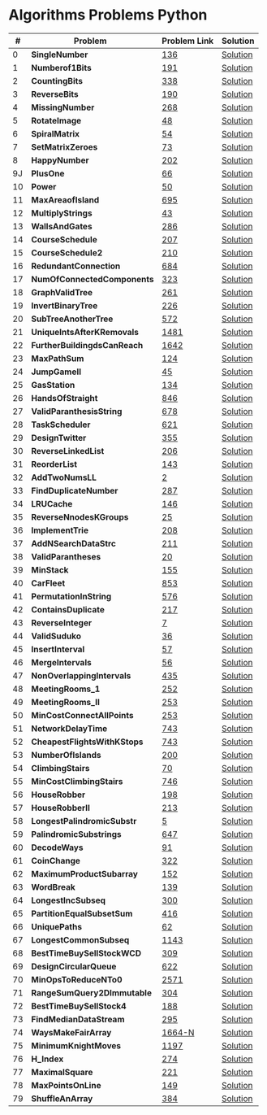 # Algorithms Problems Python

| #   | Problem                               | Problem Link                                                                                | Solution                                                                                        |
| --- | ------------------------------------- | ------------------------------------------------------------------------------------------- | ----------------------------------------------------------------------------------------------- |
| 0   | <b>SingleNumber</b> <br>              | [136](https://leetcode.com/problems/single-number/)                                         | [Solution](https://github.com/kj-grogu/COEN-279-DAA/blob/main/src/SingleNumber.py)              |
| 1   | <b>Numberof1Bits</b> <br>             | [191](https://leetcode.com/problems/number-of-1-bits/)                                      | [Solution](https://github.com/kj-grogu/COEN-279-DAA/blob/main/src/Numberof1Bits.py)             |
| 2   | <b>CountingBits</b> <br>              | [338](https://leetcode.com/problems/number-of-1-bits/)                                      | [Solution](https://github.com/kj-grogu/COEN-279-DAA/blob/main/src/CountingBits.py)              |
| 3   | <b>ReverseBits</b> <br>               | [190](https://leetcode.com/problems/reverse-bits/)                                          | [Solution](https://github.com/kj-grogu/COEN-279-DAA/blob/main/src/ReverseBits.py)               |
| 4   | <b>MissingNumber</b> <br>             | [268](https://leetcode.com/problems/missing-number/)                                        | [Solution](https://github.com/kj-grogu/COEN-279-DAA/blob/main/src/MissingNumber.py)             |
| 5   | <b>RotateImage</b> <br>               | [48](https://leetcode.com/problems/rotate-image/)                                           | [Solution](https://github.com/kj-grogu/COEN-279-DAA/blob/main/src/RotateImage.py)               |
| 6   | <b>SpiralMatrix</b> <br>              | [54](https://leetcode.com/problems/spiral-matrix/)                                          | [Solution](https://github.com/kj-grogu/COEN-279-DAA/blob/main/src/SpiralMatrix.py)              |
| 7   | <b>SetMatrixZeroes</b> <br>           | [73](https://leetcode.com/problems/set-matrix-zeroes/)                                      | [Solution](https://github.com/kj-grogu/COEN-279-DAA/blob/main/src/SetMatrixZeroes.py)           |
| 8   | <b>HappyNumber</b> <br>               | [202](https://leetcode.com/problems/happy-number/)                                          | [Solution](https://github.com/kj-grogu/COEN-279-DAA/blob/main/src/HappyNumber.py)               |
| 9J  | <b>PlusOne</b> <br>                   | [66](https://leetcode.com/problems/plus-one/)                                               | [Solution](https://github.com/kj-grogu/COEN-279-DAA/blob/main/src/PlusOne.py)                   |
| 10  | <b>Power</b> <br>                     | [50](https://leetcode.com/problems/powx-n/)                                                 | [Solution](https://github.com/kj-grogu/COEN-279-DAA/blob/main/src/Power.py)                     |
| 11  | <b>MaxAreaofIsland</b> <br>           | [695](https://leetcode.com/problems/max-area-of-island/)                                    | [Solution](https://github.com/kj-grogu/COEN-279-DAA/blob/main/src/MaxAreaofIsland.py)           |
| 12  | <b>MultiplyStrings</b> <br>           | [43](https://leetcode.com/problems/multiply-strings/)                                       | [Solution](https://github.com/kj-grogu/COEN-279-DAA/blob/main/src/MultiplyStrings.py)           |
| 13  | <b>WallsAndGates</b> <br>             | [286](https://leetcode.com/problems/walls-and-gates/)                                       | [Solution](https://github.com/kj-grogu/COEN-279-DAA/blob/main/src/WallsAndGates.py)             |
| 14  | <b>CourseSchedule</b> <br>            | [207](https://leetcode.com/problems/course-schedule/)                                       | [Solution](https://github.com/kj-grogu/COEN-279-DAA/blob/main/src/CourseSchedule.py)            |
| 15  | <b>CourseSchedule2</b> <br>           | [210](https://leetcode.com/problems/course-schedule-ii/)                                    | [Solution](https://github.com/kj-grogu/COEN-279-DAA/blob/main/src/CourseSchedule2.py)           |
| 16  | <b>RedundantConnection</b> <br>       | [684](https://leetcode.com/problems/redundant-connection/)                                  | [Solution](https://github.com/kj-grogu/COEN-279-DAA/blob/main/src/RedundantConnection.py)       |
| 17  | <b>NumOfConnectedComponents</b> <br>  | [323](https://leetcode.com/problems/number-of-connected-components-in-an-undirected-graph/) | [Solution](https://github.com/kj-grogu/COEN-279-DAA/blob/main/src/NumOfConnectedComponents.py)  |
| 18  | <b>GraphValidTree</b> <br>            | [261](https://leetcode.com/problems/graph-valid-tree/)                                      | [Solution](https://github.com/kj-grogu/COEN-279-DAA/blob/main/src/GraphValidTree.py)            |
| 19  | <b>InvertBinaryTree</b> <br>          | [226](https://leetcode.com/problems/invert-binary-tree/)                                    | [Solution](https://github.com/kj-grogu/COEN-279-DAA/blob/main/src/InvertBinaryTree.py)          |
| 20  | <b>SubTreeAnotherTree</b> <br>        | [572](https://leetcode.com/problems/invert-binary-tree/)                                    | [Solution](https://github.com/kj-grogu/COEN-279-DAA/blob/main/src/SubtreeAnotherTree.py)        |
| 21  | <b>UniqueIntsAfterKRemovals</b> <br>  | [1481](https://leetcode.com/problems/least-number-of-unique-integers-after-k-removals/)     | [Solution](https://github.com/kj-grogu/COEN-279-DAA/blob/main/src/UniqueIntsAfterKRemovals.py)  |
| 22  | <b>FurtherBuildingdsCanReach</b> <br> | [1642](https://leetcode.com/problems/furthest-building-you-can-reach/)                      | [Solution](https://github.com/kj-grogu/COEN-279-DAA/blob/main/src/FurtherBuildingdsCanReach.py) |
| 23  | <b>MaxPathSum</b> <br>                | [124](https://leetcode.com/problems/binary-tree-maximum-path-sum/)                          | [Solution](https://github.com/kj-grogu/COEN-279-DAA/blob/main/src/MaxPathSum.py)                |
| 24  | <b>JumpGameII</b> <br>                | [45](https://leetcode.com/problems/jump-game-ii/)                                           | [Solution](https://github.com/kj-grogu/COEN-279-DAA/blob/main/src/JumpGameII.py)                |
| 25  | <b>GasStation</b> <br>                | [134](https://leetcode.com/problems/gas-station/)                                           | [Solution](https://github.com/kj-grogu/COEN-279-DAA/blob/main/src/GasStation.py)                |
| 26  | <b>HandsOfStraight</b> <br>           | [846](https://leetcode.com/problems/hand-of-straights/)                                     | [Solution](https://github.com/kj-grogu/COEN-279-DAA/blob/main/src/HandsOfStraight.py)           |
| 27  | <b>ValidParanthesisString</b> <br>    | [678](https://leetcode.com/problems/valid-parenthesis-string/)                              | [Solution](https://github.com/kj-grogu/COEN-279-DAA/blob/main/src/ValidParanthesisString.py)    |
| 28  | <b>TaskScheduler</b> <br>             | [621](https://leetcode.com/problems/task-scheduler/)                                        | [Solution](https://github.com/kj-grogu/COEN-279-DAA/blob/main/src/TaskScheduler.py)             |
| 29  | <b>DesignTwitter</b> <br>             | [355](https://leetcode.com/problems/design-twitter/)                                        | [Solution](https://github.com/kj-grogu/COEN-279-DAA/blob/main/src/DesignTwitter.py)             |
| 30  | <b>ReverseLinkedList</b> <br>         | [206](https://leetcode.com/problems/reverse-linked-list/)                                   | [Solution](https://github.com/kj-grogu/COEN-279-DAA/blob/main/src/ReverseLinkedList.py)         |
| 31  | <b>ReorderList</b> <br>               | [143](https://leetcode.com/problems/reorder-list/)                                          | [Solution](https://github.com/kj-grogu/COEN-279-DAA/blob/main/src/ReorderList.py)               |
| 32  | <b>AddTwoNumsLL</b> <br>              | [2](https://leetcode.com/problems/add-two-numbers/reorder-list/)                            | [Solution](https://github.com/kj-grogu/COEN-279-DAA/blob/main/src/AddTwoNumsLL.py)              |
| 33  | <b>FindDuplicateNumber</b> <br>       | [287](https://leetcode.com/problems/find-the-duplicate-number/)                             | [Solution](https://github.com/kj-grogu/COEN-279-DAA/blob/main/src/FindDuplicateNumber.py)       |
| 34  | <b>LRUCache</b> <br>                  | [146](https://leetcode.com/problems/lru-cache/)                                             | [Solution](https://github.com/kj-grogu/COEN-279-DAA/blob/main/src/LRUCache.py)                  |
| 35  | <b>ReverseNnodesKGroups</b> <br>      | [25](https://leetcode.com/problems/reverse-nodes-in-k-group/)                               | [Solution](https://github.com/kj-grogu/COEN-279-DAA/blob/main/src/ReverseNnodesKGroup.py)       |
| 36  | <b>ImplementTrie</b> <br>             | [208](https://leetcode.com/problems/implement-trie-prefix-tree/)                            | [Solution](https://github.com/kj-grogu/COEN-279-DAA/blob/main/src/ImplementTrie.py)             |
| 37  | <b>AddNSearchDataStrc</b> <br>        | [211](https://leetcode.com/problems/design-add-and-search-words-data-structure/)            | [Solution](https://github.com/kj-grogu/COEN-279-DAA/blob/main/src/AddNSearchDataStrc.py)        |
| 38  | <b>ValidParantheses</b> <br>          | [20](https://leetcode.com/problems/valid-parentheses/)                                      | [Solution](https://github.com/kj-grogu/COEN-279-DAA/blob/main/src/ValidParantheses.py)          |
| 39  | <b>MinStack</b> <br>                  | [155](https://leetcode.com/problems/min-stack/)                                             | [Solution](https://github.com/kj-grogu/COEN-279-DAA/blob/main/src/MinStack.py)                  |
| 40  | <b>CarFleet</b> <br>                  | [853](https://leetcode.com/problems/car-fleet/)                                             | [Solution](https://github.com/kj-grogu/COEN-279-DAA/blob/main/src/CarFleet.py)                  |
| 41  | <b>PermutationInString</b> <br>       | [576](https://leetcode.com/problems/permutation-in-string/)                                 | [Solution](https://github.com/kj-grogu/COEN-279-DAA/blob/main/src/PermutationInString.py)       |
| 42  | <b>ContainsDuplicate</b> <br>         | [217](https://leetcode.com/problems/contains-duplicate/)                                    | [Solution](https://github.com/kj-grogu/COEN-279-DAA/blob/main/src/ContainsDuplicate.py)         |
| 43  | <b>ReverseInteger</b> <br>            | [7](https://leetcode.com/problems/reverse-integer/description/)                             | [Solution](https://github.com/kj-grogu/COEN-279-DAA/blob/main/src/ReverseInteger.py)            |
| 44  | <b>ValidSuduko</b> <br>               | [36](https://leetcode.com/problems/valid-sudoku/)                                           | [Solution](https://github.com/kj-grogu/COEN-279-DAA/blob/main/src/ValidSuduko.py)               |
| 45  | <b>InsertInterval</b> <br>            | [57](https://leetcode.com/problems/insert-interval/)                                        | [Solution](https://github.com/kj-grogu/COEN-279-DAA/blob/main/src/InsertInterval.py)            |
| 46  | <b>MergeIntervals</b> <br>            | [56](https://leetcode.com/problems/merge-intervals/)                                        | [Solution](https://github.com/kj-grogu/COEN-279-DAA/blob/main/src/MergeIntervals.py)            |
| 47  | <b>NonOverlappingIntervals</b> <br>   | [435](https://leetcode.com/problems/non-overlapping-intervals/)                             | [Solution](https://github.com/kj-grogu/COEN-279-DAA/blob/main/src/NonOverlappingIntervals.py)   |
| 48  | <b>MeetingRooms_1</b> <br>            | [252](https://leetcode.com/problems/meeting-rooms/)                                         | [Solution](https://github.com/kj-grogu/COEN-279-DAA/blob/main/src/MeetingRooms_1.py)            |
| 49  | <b>MeetingRooms_II</b> <br>           | [253](https://leetcode.com/problems/meeting-rooms-ii/)                                      | [Solution](https://github.com/kj-grogu/COEN-279-DAA/blob/main/src/MeetingRooms_II.py)           |
| 50  | <b>MinCostConnectAllPoints</b> <br>   | [253](https://leetcode.com/problems/min-cost-to-connect-all-points/)                        | [Solution](https://github.com/kj-grogu/COEN-279-DAA/blob/main/src/MinCostConnectAllPoints.py)   |
| 51  | <b>NetworkDelayTime</b> <br>          | [743](https://leetcode.com/problems/network-delay-time/)                                    | [Solution](https://github.com/kj-grogu/COEN-279-DAA/blob/main/src/NetworkDelayTime.py)          |
| 52  | <b>CheapestFlightsWithKStops</b> <br> | [743](https://leetcode.com/problems/cheapest-flights-within-k-stops/)                       | [Solution](https://github.com/kj-grogu/COEN-279-DAA/blob/main/src/CheapestFlightsWithKStops.py) |
| 53  | <b>NumberOfIslands</b> <br>           | [200](https://leetcode.com/problems/number-of-islands/)                                     | [Solution](https://github.com/kj-grogu/COEN-279-DAA/blob/main/src/NumberOfIslands.py)           |
| 54  | <b>ClimbingStairs</b> <br>            | [70](https://leetcode.com/problems/climbing-stairs/)                                        | [Solution](https://github.com/kj-grogu/COEN-279-DAA/blob/main/src/ClimbingStairs.py)            |
| 55  | <b>MinCostClimbingStairs</b> <br>     | [746](https://leetcode.com/problems/min-cost-climbing-stairs/)                              | [Solution](https://github.com/kj-grogu/COEN-279-DAA/blob/main/src/MinCostClimbingStairs.py)     |
| 56  | <b>HouseRobber</b> <br>               | [198](https://leetcode.com/problems/house-robber/)                                          | [Solution](https://github.com/kj-grogu/COEN-279-DAA/blob/main/src/HouseRobber.py)               |
| 57  | <b>HouseRobberII</b> <br>             | [213](https://leetcode.com/problems/house-robber-ii/)                                       | [Solution](https://github.com/kj-grogu/COEN-279-DAA/blob/main/src/HouseRobberII.py)             |
| 58  | <b>LongestPalindromicSubstr</b> <br>  | [5](https://leetcode.com/problems/longest-palindromic-substring/)                           | [Solution](https://github.com/kj-grogu/COEN-279-DAA/blob/main/src/LongestPalindromicSubstr.py)  |
| 59  | <b>PalindromicSubstrings</b> <br>     | [647](https://leetcode.com/problems/palindromic-substrings/)                                | [Solution](https://github.com/kj-grogu/COEN-279-DAA/blob/main/src/PalindromicSubstrings.py)     |
| 60  | <b>DecodeWays</b> <br>                | [91](https://leetcode.com/problems/decode-ways/)                                            | [Solution](https://github.com/kj-grogu/COEN-279-DAA/blob/main/src/DecodeWays.py)                |
| 61  | <b>CoinChange</b> <br>                | [322](https://leetcode.com/problems/coin-change/)                                           | [Solution](https://github.com/kj-grogu/COEN-279-DAA/blob/main/src/CoinChange.py)                |
| 62  | <b>MaximumProductSubarray</b> <br>    | [152](https://leetcode.com/problems/maximum-product-subarray/)                              | [Solution](https://github.com/kj-grogu/COEN-279-DAA/blob/main/src/MaximumProductSubarray.py)    |
| 63  | <b>WordBreak</b> <br>                 | [139](https://leetcode.com/problems/word-break/)                                            | [Solution](https://github.com/kj-grogu/COEN-279-DAA/blob/main/src/WordBreak.py)                 |
| 64  | <b>LongestIncSubseq</b> <br>          | [300](https://leetcode.com/problems/longest-increasing-subsequence/)                        | [Solution](https://github.com/kj-grogu/COEN-279-DAA/blob/main/src/LongestIncSubseq.py)          |
| 65  | <b>PartitionEqualSubsetSum</b> <br>   | [416](https://leetcode.com/problems/partition-equal-subset-sum/)                            | [Solution](https://github.com/kj-grogu/COEN-279-DAA/blob/main/src/PartitionEqualSubsetSum.py)   |
| 66  | <b>UniquePaths</b> <br>               | [62](https://leetcode.com/problems/unique-paths/)                                           | [Solution](https://github.com/kj-grogu/COEN-279-DAA/blob/main/src/UniquePaths.py)               |
| 67  | <b>LongestCommonSubseq</b> <br>       | [1143](https://leetcode.com/problems/longest-common-subsequence/)                           | [Solution](https://github.com/kj-grogu/COEN-279-DAA/blob/main/src/LongestCommonSubseq.py)       |
| 68  | <b>BestTimeBuySellStockWCD</b> <br>   | [309](https://leetcode.com/problems/best-time-to-buy-and-sell-stock-with-cooldown/)         | [Solution](https://github.com/kj-grogu/COEN-279-DAA/blob/main/src/BestTimeBuySellStockWCD.py)   |
| 69  | <b>DesignCircularQueue</b> <br>       | [622](https://leetcode.com/problems/design-circular-queue/)                                 | [Solution](https://github.com/kj-grogu/COEN-279-DAA/blob/main/src/DesignCircularQueue.py)       |
| 70  | <b>MinOpsToReduceNTo0</b> <br>        | [2571](https://leetcode.com/problems/minimum-operations-to-reduce-an-integer-to-0/)         | [Solution](https://github.com/kj-grogu/COEN-279-DAA/blob/main/src/MinOpsToReduceNTo0.py)        |
| 71  | <b>RangeSumQuery2DImmutable</b> <br>  | [304](https://leetcode.com/problems/range-sum-query-2d-immutable/)                          | [Solution](https://github.com/kj-grogu/COEN-279-DAA/blob/main/src/RangeSumQuery2DImmutable.py)  |
| 72  | <b>BestTimeBuySellStock4</b> <br>     | [188](https://leetcode.com/problems/best-time-to-buy-and-sell-stock-iv/)                    | [Solution](https://github.com/kj-grogu/COEN-279-DAA/blob/main/src/BestTimeBuySellStock4.py)     |
| 73  | <b>FindMedianDataStream</b> <br>      | [295](https://leetcode.com/problems/find-median-from-data-stream/)                          | [Solution](https://github.com/kj-grogu/COEN-279-DAA/blob/main/src/FindMedianDataStream.py)      |
| 74  | <b>WaysMakeFairArray</b> <br>         | [1664-N](https://leetcode.com/problems/minimum-knight-moves/)                               | [Solution](https://github.com/kj-grogu/COEN-279-DAA/blob/main/src/WaysMakeFairArray.py)         |
| 75  | <b>MinimumKnightMoves</b> <br>        | [1197](https://leetcode.com/problems/ways-to-make-a-fair-array/)                            | [Solution](https://github.com/kj-grogu/COEN-279-DAA/blob/main/src/MinimumKnightMoves.py)        |
| 76  | <b>H_Index</b> <br>                   | [274](https://leetcode.com/problems/h-index/)                                               | [Solution](https://github.com/kj-grogu/COEN-279-DAA/blob/main/src/H_Index.py)                   |
| 77  | <b>MaximalSquare</b> <br>             | [221](https://leetcode.com/problems/maximal-square/)                                        | [Solution](https://github.com/kj-grogu/COEN-279-DAA/blob/main/src/MaximalSquare.py)             |
| 78  | <b>MaxPointsOnLine</b> <br>           | [149](https://leetcode.com/problems/max-points-on-a-line/)                                  | [Solution](https://github.com/kj-grogu/COEN-279-DAA/blob/main/src/MaxPointsOnLine.py)           |
| 79  | <b>ShuffleAnArray</b> <br>            | [384](https://leetcode.com/problems/shuffle-an-array/)                                      | [Solution](https://github.com/kj-grogu/COEN-279-DAA/blob/main/src/ShuffleAnArray.py)            |

